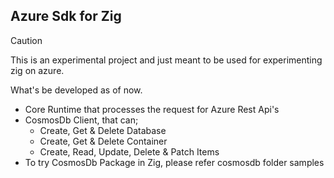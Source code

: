 ## Azure Sdk for Zig

> [!CAUTION]
> This is an experimental project and just meant to be used for experimenting zig on azure. 

What's be developed as of now.
- Core Runtime that processes the request for Azure Rest Api's
- CosmosDb Client, that can;
    - Create, Get & Delete Database
    - Create, Get & Delete Container
    - Create, Read, Update, Delete & Patch Items
- To try CosmosDb Package in Zig, please refer cosmosdb folder samples